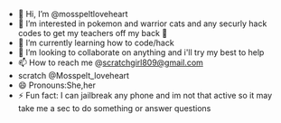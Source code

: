 - 👋 Hi, I’m @mosspeltloveheart
- 👀 I’m interested in pokemon and warrior cats and any securly hack codes to get my teachers off my back 🤫
- 🌱 I’m currently learning how to code/hack
- 💞️ I’m looking to collaborate on anything and i'll try my best to help
- 📫 How to reach me @scratchgirl809@gmail.com
-  scratch @Mosspelt_loveheart
- 😄 Pronouns:She,her
- ⚡ Fun fact: I can jailbreak any phone and im not that active so it may take me a sec to do something or answer questions
<!---
mosspeltloveheart/mosspeltloveheart is a ✨ special ✨ repository because its `README.md` (this file) appears on your GitHub profile.
You can click the Preview link to take a look at your changes.
--->
